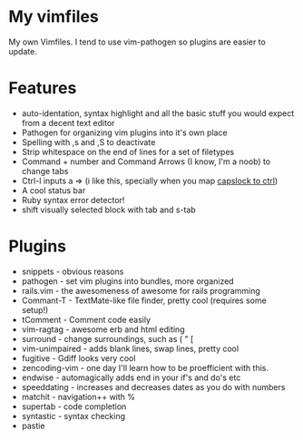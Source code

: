 
# My vimfiles

My own Vimfiles. I tend to use vim-pathogen so plugins are easier to update.

# Features

* auto-identation, syntax highlight and all the basic stuff you would expect  
  from a decent text editor
* Pathogen for organizing vim plugins into it's own place
* Spelling with ,s and ,S to deactivate
* Strip whitespace on the end of lines for a set of filetypes
* Command + number and Command Arrows (I know, I'm a noob) to change tabs
* Ctrl-l inputs a => (i like this, specially when you map [capslock to ctrl](http://devlab.ca/?p=4188))
* A cool status bar
* Ruby syntax error detector! 
* shift visually selected block with tab and s-tab

# Plugins
* snippets - obvious reasons
* pathogen - set vim plugins into bundles, more organized
* rails.vim - the awesomeness of awesome for rails programming
* Commant-T - TextMate-like file finder, pretty cool (requires some setup!)
* tComment - Comment code easily
* vim-ragtag - awesome erb and html editing
* surround - change surroundings, such as ( " [
* vim-unimpaired - adds blank lines, swap lines, pretty cool
* fugitive - Gdiff looks very cool
* zencoding-vim - one day I'll learn how to be proefficient with this.
* endwise - automagically adds end in your if's and do's etc
* speeddating - increases and decreases dates as you do with numbers
* matchit - navigation++ with % 
* supertab - code completion
* syntastic - syntax checking
* pastie
